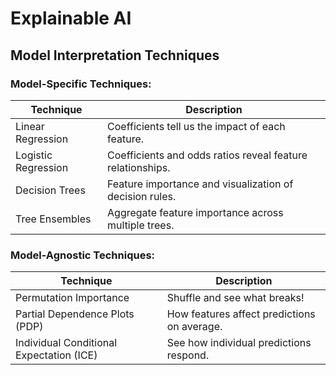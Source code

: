 # Explainable AI 

## Model Interpretation Techniques

### Model-Specific Techniques:

| Technique         | Description                                                             |
|-------------------|-------------------------------------------------------------------------|
| Linear Regression | Coefficients tell us the impact of each feature.                        |
| Logistic Regression | Coefficients and odds ratios reveal feature relationships.             |
| Decision Trees    | Feature importance and visualization of decision rules.                 |
| Tree Ensembles    | Aggregate feature importance across multiple trees.                     |

### Model-Agnostic Techniques:

| Technique                   | Description                                                  |
|-----------------------------|--------------------------------------------------------------|
| Permutation Importance      | Shuffle and see what breaks!                                 |
| Partial Dependence Plots (PDP) | How features affect predictions on average.                 |
| Individual Conditional Expectation (ICE) | See how individual predictions respond.             |
